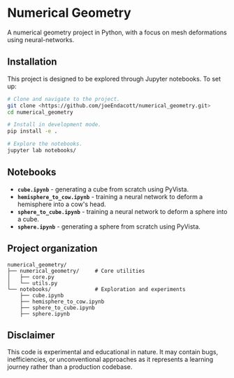 # Numerical Geometry

A numerical geometry project in Python, with a focus on mesh deformations using neural-networks.

## Installation

This project is designed to be explored through Jupyter notebooks. To set up:

```bash
# Clone and navigate to the project.
git clone <https://github.com/joeEndacott/numerical_geometry.git>
cd numerical_geometry

# Install in development mode.
pip install -e .

# Explore the notebooks.
jupyter lab notebooks/
```

## Notebooks

- **`cube.ipynb`** - generating a cube from scratch using PyVista.
- **`hemisphere_to_cow.ipynb`** - training a neural network to deform a hemisphere into a cow's head.
- **`sphere_to_cube.ipynb`** - training a neural network to deform a sphere into a cube.
- **`sphere.ipynb`** - generating a sphere from scratch using PyVista.

## Project organization

```
numerical_geometry/
├── numerical_geometry/     # Core utilities
│   ├── core.py
│   └── utils.py
└── notebooks/              # Exploration and experiments
    ├── cube.ipynb
    ├── hemisphere_to_cow.ipynb
    ├── sphere_to_cube.ipynb
    ├── sphere.ipynb
```

## Disclaimer

This code is experimental and educational in nature. It may contain bugs, inefficiencies, or unconventional approaches as it represents a learning journey rather than a production codebase.
